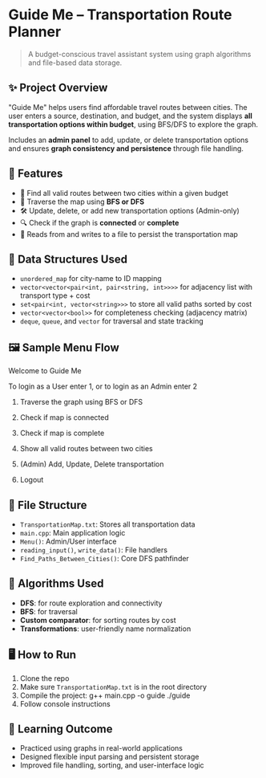 # Guide Me – Transportation Route Planner

> A budget-conscious travel assistant system using graph algorithms and file-based data storage.

## ✨ Project Overview

"Guide Me" helps users find affordable travel routes between cities. The user enters a source, destination, and budget, and the system displays **all transportation options within budget**, using BFS/DFS to explore the graph.

Includes an **admin panel** to add, update, or delete transportation options and ensures **graph consistency and persistence** through file handling.

## 🔧 Features

- 🚗 Find all valid routes between two cities within a given budget
- 🔁 Traverse the map using **BFS or DFS**
- 🛠️ Update, delete, or add new transportation options (Admin-only)
- 🔍 Check if the graph is **connected** or **complete**
- 💾 Reads from and writes to a file to persist the transportation map

## 🧠 Data Structures Used

- `unordered_map` for city-name to ID mapping
- `vector<vector<pair<int, pair<string, int>>>>` for adjacency list with transport type + cost
- `set<pair<int, vector<string>>>` to store all valid paths sorted by cost
- `vector<vector<bool>>` for completeness checking (adjacency matrix)
- `deque`, `queue`, and `vector` for traversal and state tracking

## 🖼️ Sample Menu Flow

Welcome to Guide Me

To login as a User enter 1, or to login as an Admin enter 2

1. Traverse the graph using BFS or DFS

2. Check if map is connected

3. Check if map is complete

4. Show all valid routes between two cities

5. (Admin) Add, Update, Delete transportation

6. Logout


## 📂 File Structure

- `TransportationMap.txt`: Stores all transportation data
- `main.cpp`: Main application logic
- `Menu()`: Admin/User interface
- `reading_input()`, `write_data()`: File handlers
- `Find_Paths_Between_Cities()`: Core DFS pathfinder

## 🧪 Algorithms Used

- **DFS**: for route exploration and connectivity
- **BFS**: for traversal
- **Custom comparator**: for sorting routes by cost
- **Transformations**: user-friendly name normalization

## 🖥️ How to Run

1. Clone the repo
2. Make sure `TransportationMap.txt` is in the root directory
3. Compile the project:
g++ main.cpp -o guide
./guide
4. Follow console instructions

## 🧠 Learning Outcome

- Practiced using graphs in real-world applications
- Designed flexible input parsing and persistent storage
- Improved file handling, sorting, and user-interface logic
  
